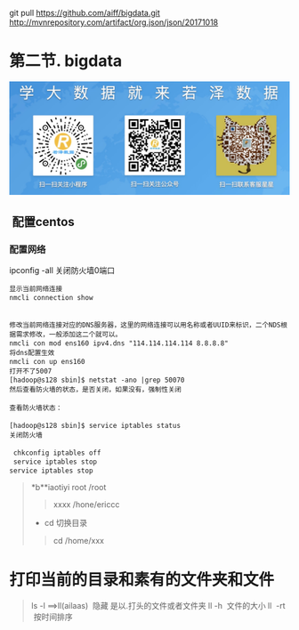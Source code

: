 git  pull https://github.com/aiff/bigdata.git
http://mvnrepository.com/artifact/org.json/json/20171018



# 第二节. bigdata
![微信公众](https://github.com/aiff/bigdata/blob/master/img/%E8%8B%A5%E6%B3%BD%E6%95%B0%E6%8D%AE--%E6%89%AB%E6%8F%8F%E5%85%A5%E5%8F%A3.png)
##  配置centos
### 配置网络

ipconfig -all
关闭防火墙0端口
```
显示当前网络连接
nmcli connection show
 

修改当前网络连接对应的DNS服务器，这里的网络连接可以用名称或者UUID来标识，二个NDS根据需求修改，一般添加这二个就可以。
nmcli con mod ens160 ipv4.dns "114.114.114.114 8.8.8.8"
将dns配置生效
nmcli con up ens160
打开不了5007
[hadoop@s128 sbin]$ netstat -ano |grep 50070
然后查看防火墙的状态，是否关闭，如果没有，强制性关闭

查看防火墙状态：

[hadoop@s128 sbin]$ service iptables status
关闭防火墙

 chkconfig iptables off
 service iptables stop
service iptables stop
```
> *b**iaotiyi
> root  /root
>  >xxxx   /hone/ericcc
> *  cd 切换目录
>   >cd /home/xxx

# 打印当前的目录和素有的文件夹和文件
>  ls -l ==>ll(ailaas)
>  隐藏 是以.打头的文件或者文件夹
ll -h  文件的大小
ll  -rt  按时间排序
